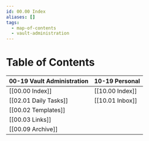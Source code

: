 ```yaml
---
id: 00.00 Index
aliases: []
tags:
  - map-of-contents
  - vault-administration
---
```


# Table of Contents

| **00-19 Vault Administration** | **10-19 Personal** |
| ------------------------------ | ------------------ |
| [[00.00 Index]]                | [[10.00 Index]]    |
| [[02.01 Daily Tasks]]          | [[10.01 Inbox]]    |
| [[00.02 Templates]]            |                    |
| [[00.03 Links]]                |                    |
| [[00.09 Archive]]              |                    |
